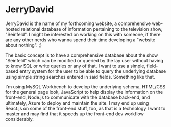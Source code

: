 # JerryDavid
JerryDavid is the name of my forthcoming website, a comprehensive web-hosted relational database of information pertaining to the television show, "Seinfeld".  I might be interested on working on this with someone, if there are any other nerds who wanna spend their time developing a "website about nothing". ;)

The basic concept is to have a comprehensive database about the show "Seinfeld" which can be modified or queried by the lay user without having to know SQL or write queries or any of that. I want to use a simple, field-based entry system for the user to be able to query the underlying database using simple string searches entered in said fields.  Something like that.

I'm using MySQL Workbench to develop the underlying schema, HTML/CSS for the general page look, JavaScript to help display the information on the front-end, Node.js to communicate with the database back-end, and ultimately, Azure to deploy and maintain the site.  I may end up using React.js on some of the front-end stuff, too, as that is a technology I want to master and may find that it speeds up the front-end dev workflow considerably.
